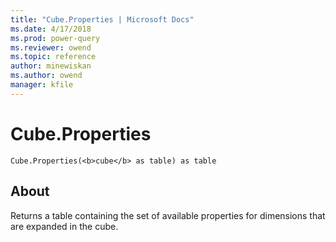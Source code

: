 ```yaml
---
title: "Cube.Properties | Microsoft Docs"
ms.date: 4/17/2018
ms.prod: power-query
ms.reviewer: owend
ms.topic: reference
author: minewiskan
ms.author: owend
manager: kfile
---
```

# Cube.Properties
`Cube.Properties(<b>cube</b> as table) as table`
  
## About  
Returns a table containing the set of available properties for dimensions that are expanded in the cube.

